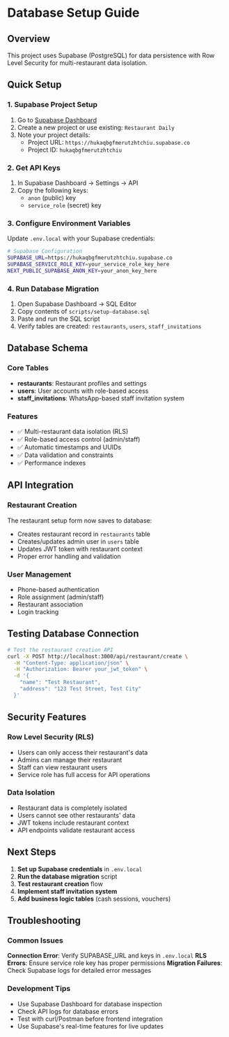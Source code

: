 # Database Setup Guide

## Overview
This project uses Supabase (PostgreSQL) for data persistence with Row Level Security for multi-restaurant data isolation.

## Quick Setup

### 1. Supabase Project Setup
1. Go to [Supabase Dashboard](https://supabase.com/dashboard)
2. Create a new project or use existing: `Restaurant Daily`
3. Note your project details:
   - Project URL: `https://hukaqbgfmerutzhtchiu.supabase.co`
   - Project ID: `hukaqbgfmerutzhtchiu`

### 2. Get API Keys
1. In Supabase Dashboard → Settings → API
2. Copy the following keys:
   - `anon` (public) key
   - `service_role` (secret) key

### 3. Configure Environment Variables
Update `.env.local` with your Supabase credentials:

```bash
# Supabase Configuration
SUPABASE_URL=https://hukaqbgfmerutzhtchiu.supabase.co
SUPABASE_SERVICE_ROLE_KEY=your_service_role_key_here
NEXT_PUBLIC_SUPABASE_ANON_KEY=your_anon_key_here
```

### 4. Run Database Migration
1. Open Supabase Dashboard → SQL Editor
2. Copy contents of `scripts/setup-database.sql`
3. Paste and run the SQL script
4. Verify tables are created: `restaurants`, `users`, `staff_invitations`

## Database Schema

### Core Tables
- **restaurants**: Restaurant profiles and settings
- **users**: User accounts with role-based access
- **staff_invitations**: WhatsApp-based staff invitation system

### Features
- ✅ Multi-restaurant data isolation (RLS)
- ✅ Role-based access control (admin/staff)
- ✅ Automatic timestamps and UUIDs
- ✅ Data validation and constraints
- ✅ Performance indexes

## API Integration

### Restaurant Creation
The restaurant setup form now saves to database:
- Creates restaurant record in `restaurants` table
- Creates/updates admin user in `users` table
- Updates JWT token with restaurant context
- Proper error handling and validation

### User Management
- Phone-based authentication
- Role assignment (admin/staff)
- Restaurant association
- Login tracking

## Testing Database Connection

```bash
# Test the restaurant creation API
curl -X POST http://localhost:3000/api/restaurant/create \
  -H "Content-Type: application/json" \
  -H "Authorization: Bearer your_jwt_token" \
  -d '{
    "name": "Test Restaurant",
    "address": "123 Test Street, Test City"
  }'
```

## Security Features

### Row Level Security (RLS)
- Users can only access their restaurant's data
- Admins can manage their restaurant
- Staff can view restaurant users
- Service role has full access for API operations

### Data Isolation
- Restaurant data is completely isolated
- Users cannot see other restaurants' data
- JWT tokens include restaurant context
- API endpoints validate restaurant access

## Next Steps

1. **Set up Supabase credentials** in `.env.local`
2. **Run the database migration** script
3. **Test restaurant creation** flow
4. **Implement staff invitation system**
5. **Add business logic tables** (cash sessions, vouchers)

## Troubleshooting

### Common Issues

**Connection Error**: Verify SUPABASE_URL and keys in `.env.local`
**RLS Errors**: Ensure service role key has proper permissions
**Migration Failures**: Check Supabase logs for detailed error messages

### Development Tips
- Use Supabase Dashboard for database inspection
- Check API logs for database errors
- Test with curl/Postman before frontend integration
- Use Supabase's real-time features for live updates